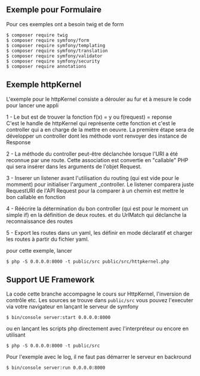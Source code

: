 ## Exemple pour Formulaire
Pour ces exemples ont a besoin twig et de form

    $ composer require twig
    $ composer require symfony/form
    $ composer require symfony/templating
    $ composer require symfony/translation
    $ composer require symfony/validator
    $ composer require symfony/security
    $ composer require annotations

## Exemple httpKernel

L'exemple pour le httpKernel consiste a dérouler au fur et à mesure le code pour lancer une appli

1 - Le but est de trouver la fonction f(x) = y ou f(request) = reponse  
C'est le handle de httpKernel qui représente cette fonction et c'est le controller qui a en charge de la mettre en oeuvre. 
La première étape sera de développer un controller dont les méthode vont renvoyer des instance de Response

2 - La méthode du controller peut-être déclanchée lorsque l'URI a été reconnue par une route. Cette association
est convertie en "callable" PHP qui sera insérer dans les arguments de l'objet Request.

3 - Inserer un listener avant l'utilisation du routing (qui est vide pour le momment) pour initialiser l'argument
_controller. Le listener comparera juste RequestURI de l'API Request pour la comparer à un chemin est 
mettre le bon callable en fonction

4 - Réécrire la détermination du bon controller (qui est pour le moment un simple if) en la définition de
deux routes. et du UrlMatch qui déclanche la reconnaissance des routes

5 - Export les routes dans un yaml, les définir en mode déclaratif et charger les routes à partir du fichier 
yaml.




pour cette exemple, lancer

    $ php -S 0.0.0.0:8000 -t public/src public/src/httpkernel.php
    
## Support UE Framework
La code cette branche accompagne le cours sur HttpKernel, l'inversion de contrôle etc.
Les sources se trouve dans ```public/src``` vous pouvez l'executer via votre navigateur en 
lançant le serveur de symfony

    $ bin/console server:start 0.0.0.0:8000
ou en lançant les scripts php directement avec l'interpréteur ou encore en utilisant 

    $ php -S 0.0.0.0:8000 -t public/src

Pour l'exemple avec le log, il ne faut pas démarrer le serveur en backround

    $ bin/console server:run 0.0.0.0:8000
